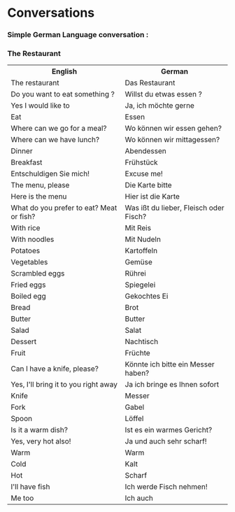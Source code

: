 # Conversations

### Simple German Language conversation :
### The Restaurant

<table>
	<tr>
        <th>English</th>
        <th>German</th>
    </tr>
    <tr>
        <td>The restaurant</td>
        <td>Das Restaurant</td>
    </tr>
    <tr>
        <td>Do you want to eat something ?</td>
        <td>Willst du etwas essen ?</td>
    </tr>
    <tr>
        <td>Yes I would like to</td>
        <td>Ja, ich möchte gerne</td>
    </tr>
    <tr>
        <td>Eat</td>
        <td>Essen</td>
    </tr>
    <tr>
        <td>Where can we go for a meal?</td>
        <td>Wo können wir essen gehen?</td>
    </tr>
    <tr>
        <td>Where can we have lunch?</td>
        <td>Wo können wir mittagessen?</td>
    </tr>
    <tr>
        <td>Dinner</td>
        <td>Abendessen</td>
    </tr>
    <tr>
        <td>Breakfast</td>
        <td>Frühstück</td>
    </tr>
    <tr>
        <td>Entschuldigen Sie mich!</td>
        <td>Excuse me!</td>
    </tr>
    <tr>
        <td>The menu, please</td>
        <td>Die Karte bitte</td>
    </tr>
    <tr>
        <td>Here is the menu</td>
        <td>Hier ist die Karte</td>
    </tr>
    <tr>
        <td>What do you prefer to eat? Meat or fish?</td>
        <td>Was ißt du lieber, Fleisch oder Fisch?</td>
    </tr>
    <tr>
        <td>With rice</td>
        <td>Mit Reis</td>
    </tr>
    <tr>
        <td>With noodles</td>
        <td>Mit Nudeln</td>
    </tr>
    <tr>
        <td>Potatoes</td>
        <td>Kartoffeln</td>
    </tr>
    <tr>
        <td>Vegetables</td>
        <td>Gemüse</td>
    </tr>
    <tr>
        <td>Scrambled eggs</td>
        <td>Rührei</td>
    </tr>
    <tr>
        <td>Fried eggs</td>
        <td>Spiegelei</td>
    </tr>
    <tr>
        <td>Boiled egg</td>
        <td>Gekochtes Ei</td>
    </tr>
    <tr>
        <td>Bread</td>
        <td>Brot</td>
    </tr>
    <tr>
        <td>Butter</td>
        <td>Butter</td>
    </tr>
    <tr>
        <td>Salad</td>
        <td>Salat</td>
    </tr>
    <tr>
        <td>Dessert</td>
        <td>Nachtisch</td>
    </tr>
    <tr>
        <td>Fruit</td>
        <td>Früchte</td>
    </tr>
    <tr>
        <td>Can I have a knife, please?</td>
        <td>Könnte ich bitte ein Messer haben?</td>
    </tr>
    <tr>
        <td>Yes, I'll bring it to you right away</td>
        <td>Ja ich bringe es Ihnen sofort</td>
    </tr>
    <tr>
        <td>Knife</td>
        <td>Messer</td>
    </tr>
    <tr>
        <td>Fork</td>
        <td>Gabel</td>
    </tr>
    <tr>
        <td>Spoon</td>
        <td>Löffel</td>
    </tr>
    <tr>
        <td>Is it a warm dish?</td>
        <td>Ist es ein warmes Gericht?</td>
    </tr>
    <tr>
        <td>Yes, very hot also!</td>
        <td>Ja und auch sehr scharf!</td>
    </tr>
    <tr>
        <td>Warm</td>
        <td>Warm</td>
    </tr>
    <tr>
        <td>Cold</td>
        <td>Kalt</td>
    </tr>
    <tr>
        <td>Hot</td>
        <td>Scharf</td>
    </tr>
    <tr>
        <td>I'll have fish</td>
        <td>Ich werde Fisch nehmen!</td>
    </tr>
    <tr>
        <td>Me too</td>
        <td>Ich auch</td>
    </tr>
</table>
